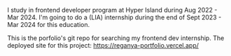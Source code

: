 I study in frontend developer program at Hyper Island during Aug 2022 - Mar 2024.
I'm going to do a (LIA) internship during the end of Sept 2023 - Mar 2024 for this education.

This is the porfolio's git repo for searching my frontend dev internship.
The deployed site for this project: https://reganya-portfolio.vercel.app/
